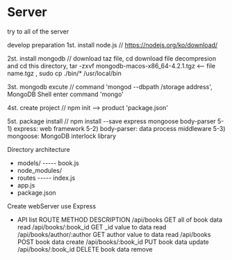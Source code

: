 # Server
try to all of the server





develop preparation
1st. install node.js
// https://nodejs.org/ko/download/

2st. install mongodb
// download taz file, cd download file decompresion and cd this directory, tar -zxvf mongodb-macos-x86_64-4.2.1.tgz <-- file name.tgz , sudo cp ./bin/* /usr/local/bin

3st. mongodb excute
// command 'mongod --dbpath /storage address', MongoDB Shell enter command 'mongo'

4st. create project
// npm init --> product 'package.json'

5st. package install
// npm install --save express mongoose body-parser
 5-1) express: web framework
 5-2) body-parser: data process middleware
 5-3) mongoose: MongoDB interlock library
 
 
Directory architecture
- models/
----- book.js
- node_modules/
- routes
----- index.js
- app.js
- package.json


Create webServer use Express
- API list
ROUTE	METHOD	DESCRIPTION
/api/books	                GET	      all of book data read
/api/books/:book_id	        GET	       _id value to data read
/api/books/author/:author	  GET	      author value to data read 
/api/books	                POST    	book data create
/api/books/:book_id	        PUT     	book data update
/api/books/:book_id	        DELETE	  book data remove


